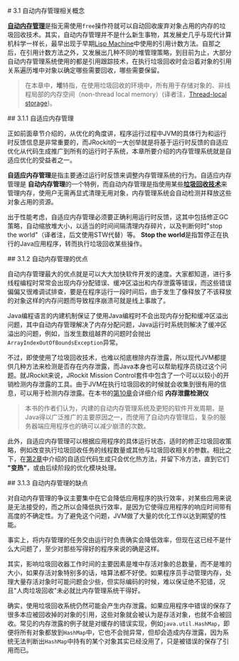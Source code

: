 <a name="3.1" />
# 3.1 自动内存管理相关概念

[**自动内存管理**][1]是指无需使用`free`操作符就可以自动回收废弃对象占用的内存的垃圾回收技术。其实，自动内存管理并不是什么新生事物，其发展史几乎与现代计算机科学一样长，最早出现于早期[Lisp Machine][2]中使用的引用计数方法。自那之后，在引用计数方法之外，又发展出几种不同的堆管理策略，到目前为止，大部分自动内存管理系统使用的都是引用跟踪技术，在执行垃圾回收时会沿着对象的引用关系遍历堆中对象以确定哪些需要回收，哪些需要保留。

>在本章中，**堆**特指，在使用垃圾回收的环境中，所有用于存储对象的、非线程局部的内存空间（non-thread local memory）(译者注，[Thread-local storage][3])。

<a name="3.1.1" />
## 3.1.1 自适应内存管理

正如前面章节介绍的，从优化的角度讲，程序运行过程中JVM的具体行为和运行时反馈信息是非常重要的，而JRockit的一大创举就是将基于运行时反馈的自适应优化从代码生成推广到所有的运行时子系统，本章所要介绍的内存管理系统就是自适应优化的受益者之一。

**自适应内存管理**是指主要通过运行时反馈来调整内存管理系统的行为。自适应内存管理是 **自动内存管理**的一个特例，而自动内存管理是指使用某些[**垃圾回收技术**][4]来管理内存，使用户无需再显式清理无用对象，内存管理系统会自动检测并释放这些对象占用的资源。

出于性能考虑，自适应内存管理必须要正确利用运行时反馈，这其中包括修正GC策略，自动缩放堆大小，以适当的时间间隔清理内存碎片，以及判断何时"stop the world"（译者注，后文使用STW代替）等。 **Stop the world**是指暂停正在执行的Java应用程序，转而执行垃圾回收某些操作。

<a name="3.1.2" />
## 3.1.2 自动内存管理的优点

自动内存管理最大的优点就是可以大大加快软件开发的速度。大家都知道，进行多线程编程时常常会出现内存分配错误、缓冲区溢出和内存泄露等错误，而这些错误偏偏又很难调试排查，要是在程序运行一段时间后，由于发生了像释放了不该释放的对象这样的内存问题而导致程序崩溃可就是线上事故了。

Java编程语言的内建机制保证了使用Java编程时不会出现内存分配和缓冲区溢出问题，其中自动内存管理解决了内存分配问题，Java运行时系统则解决了缓冲区溢出的问题，例如，当发生数组越界的问题时会抛出`ArrayIndexOutOfBoundsException`异常。

不过，即使使用了垃圾回收技术，也难以彻底根除内存泄露，所以现代JVM都提供几种方法来检测是否存在内存泄露，而Java本身也可以帮助程序员绕过这个问题。就JRockit来说，JRockit Mission Control套件中包含了一个可以以较小的开销检测内存泄露的工具。由于JVM在执行垃圾回收的时候就会收集到很有用的信息，可以用于检测内存泄露。在本书的[第10章][5]会详细介绍 **内存泄露检测仪**

>本书的作者们认为，内建的自动内存管理系统及更短的软件开发周期，是Java得以广泛推广的主要原因之一，而使用了自动内存管理后，复杂的服务器端应用程序也的确可以减少崩溃的次数。

此外，自适应内存管理可以根据应用程序的具体运行状态，适时的修正垃圾回收策略，例如改变执行垃圾回收任务的线程数量或其他与垃圾回收相关的参数。相比之下，在[第2章][6]中介绍的自适应代码生成只会优化热方法，并留下冷方法，直到它们 **"变热"**，或由后续阶段的优化模块处理。

<a name="3.1.3" />
## 3.1.3 自动内存管理的缺点

对自动内存管理的争议主要集中在它会降低应用程序的执行效率，对某些应用来说是无法接受的，而之所以会降低执行效率，是因为它使得应用程序的响应时间带有高度的不确定性。为了避免这个问题，JVM做了大量的优化工作以达到期望的性能。

事实上，将内存管理的任务交由运行时负责确实会降低效率，但现在这已经不是什么大问题了，至少对那些写得好的程序来说的确是这样。

其实，影响垃圾回收器工作时间的主要因素是堆中存活对象的总数量，而不是堆的大小，如果存活对象特别多的话，啥算法都不好使。如果程序员手动管理内存，处理大量存活对象时可能问题会少些，但实际编码的时候，难以保证绝不犯错，况且"人肉垃圾回收"未必就比内存管理系统干得好。

确实，使用垃圾回收系统仍然可能会产生内存泄露。如果应用程序中错误的保存了很多本应被回收掉的对象的引用，这些对象就会被认为是存活对象，也就不会被回收。常见的内存泄露的例子就是对缓存的错误实现，例如`java.util.HashMap`，即便将所有对象都放到`HashMap`中，它也不会抛异常，但却会造成内存泄露，因为系统无法判断出`HashMap`中持有的某个对象其实已经没用了，只是被错误的保存了引用而已。



[1]:    http://en.wikipedia.org/wiki/Automatic_memory_management
[2]:    http://en.wikipedia.org/wiki/Lisp_machine
[3]:    http://en.wikipedia.org/wiki/Thread-local_storage
[4]:    http://en.wikipedia.org/wiki/Garbage_collection_(computer_science)
[5]:    ../chap5/5.md#5
[6]:    ../chap2/2.md#2
